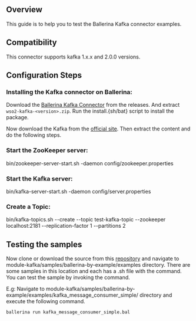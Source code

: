 ## Overview

This guide is to help you to test the Ballerina Kafka connector examples.

## Compatibility
This connector supports kafka 1.x.x and 2.0.0 versions.

## Configuration Steps

### Installing the Kafka connector on Ballerina:
Download the [Ballerina Kafka Connector](https://github.com/wso2-ballerina/package-kafka/releases) from the releases.
And extract `wso2-kafka-<version>.zip`. Run the install.{sh/bat} script to install the package.

Now download the Kafka from the [official site](https://kafka.apache.org/downloads).
Then extract the content and do the following steps.

### Start the ZooKeeper server:
bin/zookeeper-server-start.sh -daemon config/zookeeper.properties

### Start the Kafka server:
bin/kafka-server-start.sh -daemon config/server.properties

### Create a Topic:
bin/kafka-topics.sh --create --topic test-kafka-topic --zookeeper localhost:2181 --replication-factor 1 --partitions 2

## Testing the samples
Now clone or download the source from this [repository](https://github.com/wso2-ballerina/module-kafka)
 and navigate to module-kafka/samples/ballerina-by-example/examples directory.
There are some samples in this location and each has a .sh file with the command. You can test the sample by invoking the command.

E.g:
Navigate to module-kafka/samples/ballerina-by-example/examples/kafka_message_consumer_simple/ directory and execute the following command.
```
ballerina run kafka_message_consumer_simple.bal
````
